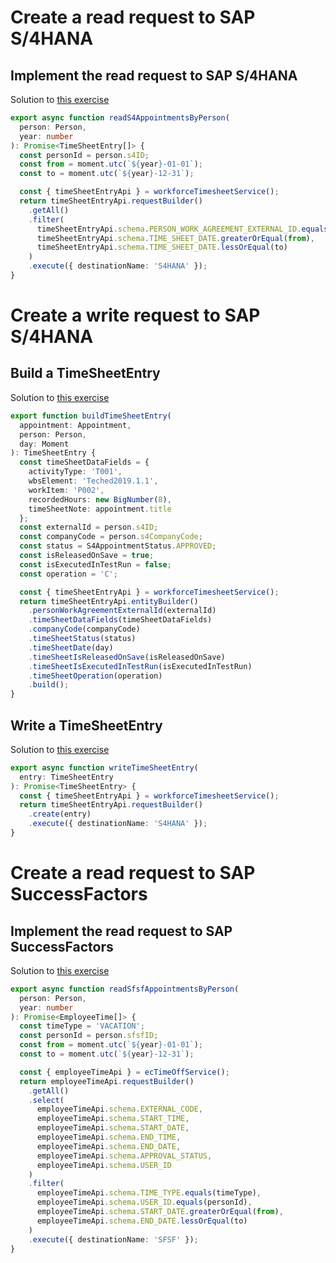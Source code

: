 # Create a read request to SAP S/4HANA

## Implement the read request to SAP S/4HANA

Solution to [this exercise](03-s4-read-request.md#implement-the-read-request)

```ts
export async function readS4AppointmentsByPerson(
  person: Person,
  year: number
): Promise<TimeSheetEntry[]> {
  const personId = person.s4ID;
  const from = moment.utc(`${year}-01-01`);
  const to = moment.utc(`${year}-12-31`);

  const { timeSheetEntryApi } = workforceTimesheetService();
  return timeSheetEntryApi.requestBuilder()
    .getAll()
    .filter(
      timeSheetEntryApi.schema.PERSON_WORK_AGREEMENT_EXTERNAL_ID.equals(personId),
      timeSheetEntryApi.schema.TIME_SHEET_DATE.greaterOrEqual(from),
      timeSheetEntryApi.schema.TIME_SHEET_DATE.lessOrEqual(to)
    )
    .execute({ destinationName: 'S4HANA' });
}
```

# Create a write request to SAP S/4HANA

## Build a TimeSheetEntry

Solution to [this exercise](04-s4-write-request.md#build-a-timesheetentry)

```ts
export function buildTimeSheetEntry(
  appointment: Appointment,
  person: Person,
  day: Moment
): TimeSheetEntry {
  const timeSheetDataFields = {
    activityType: 'T001',
    wbsElement: 'Teched2019.1.1',
    workItem: 'P002',
    recordedHours: new BigNumber(8),
    timeSheetNote: appointment.title
  };
  const externalId = person.s4ID;
  const companyCode = person.s4CompanyCode;
  const status = S4AppointmentStatus.APPROVED;
  const isReleasedOnSave = true;
  const isExecutedInTestRun = false;
  const operation = 'C';

  const { timeSheetEntryApi } = workforceTimesheetService();
  return timeSheetEntryApi.entityBuilder()
    .personWorkAgreementExternalId(externalId)
    .timeSheetDataFields(timeSheetDataFields)
    .companyCode(companyCode)
    .timeSheetStatus(status)
    .timeSheetDate(day)
    .timeSheetIsReleasedOnSave(isReleasedOnSave)
    .timeSheetIsExecutedInTestRun(isExecutedInTestRun)
    .timeSheetOperation(operation)
    .build();
}
```

## Write a TimeSheetEntry

Solution to [this exercise](04-s4-write-request.md#write-a-timesheetentry)

```ts
export async function writeTimeSheetEntry(
  entry: TimeSheetEntry
): Promise<TimeSheetEntry> {
  const { timeSheetEntryApi } = workforceTimesheetService();
  return timeSheetEntryApi.requestBuilder()
    .create(entry)
    .execute({ destinationName: 'S4HANA' });
}
```

# Create a read request to SAP SuccessFactors

## Implement the read request to SAP SuccessFactors

Solution to [this exercise](06-sfsf-read-request.md#create-a-request-with-your-own-odata-client)

```ts
export async function readSfsfAppointmentsByPerson(
  person: Person,
  year: number
): Promise<EmployeeTime[]> {
  const timeType = 'VACATION';
  const personId = person.sfsfID;
  const from = moment.utc(`${year}-01-01`);
  const to = moment.utc(`${year}-12-31`);

  const { employeeTimeApi } = ecTimeOffService();
  return employeeTimeApi.requestBuilder()
    .getAll()
    .select(
      employeeTimeApi.schema.EXTERNAL_CODE,
      employeeTimeApi.schema.START_TIME,
      employeeTimeApi.schema.START_DATE,
      employeeTimeApi.schema.END_TIME,
      employeeTimeApi.schema.END_DATE,
      employeeTimeApi.schema.APPROVAL_STATUS,
      employeeTimeApi.schema.USER_ID
    )
    .filter(
      employeeTimeApi.schema.TIME_TYPE.equals(timeType),
      employeeTimeApi.schema.USER_ID.equals(personId),
      employeeTimeApi.schema.START_DATE.greaterOrEqual(from),
      employeeTimeApi.schema.END_DATE.lessOrEqual(to)
    )
    .execute({ destinationName: 'SFSF' });
}
```
